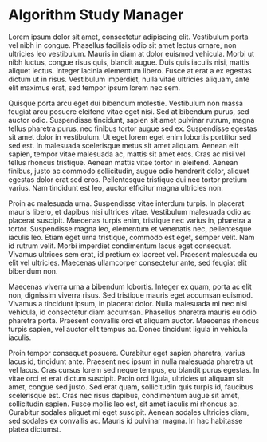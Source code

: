 # Algorithm Study Manager

Lorem ipsum dolor sit amet, consectetur adipiscing elit. Vestibulum porta vel nibh in congue. Phasellus facilisis odio sit amet lectus ornare, non ultricies leo vestibulum. Mauris in diam at dolor euismod vehicula. Morbi ut nibh luctus, congue risus quis, blandit augue. Duis quis iaculis nisi, mattis aliquet lectus. Integer lacinia elementum libero. Fusce at erat a ex egestas dictum ut in risus. Vestibulum imperdiet, nulla vitae ultricies aliquam, ante elit maximus erat, sed tempor ipsum lorem nec sem.

Quisque porta arcu eget dui bibendum molestie. Vestibulum non massa feugiat arcu posuere eleifend vitae eget nisi. Sed at bibendum purus, sed auctor odio. Suspendisse tincidunt, sapien sit amet pulvinar rutrum, magna tellus pharetra purus, nec finibus tortor augue sed ex. Suspendisse egestas sit amet dolor in vestibulum. Ut eget lorem eget enim lobortis porttitor sed sed est. In malesuada scelerisque metus sit amet aliquam. Aenean elit sapien, tempor vitae malesuada ac, mattis sit amet eros. Cras ac nisi vel tellus rhoncus tristique. Aenean mattis vitae tortor in eleifend. Aenean finibus, justo ac commodo sollicitudin, augue odio hendrerit dolor, aliquet egestas dolor erat sed eros. Pellentesque tristique dui nec tortor pretium varius. Nam tincidunt est leo, auctor efficitur magna ultricies non.

Proin ac malesuada urna. Suspendisse vitae interdum turpis. In placerat mauris libero, et dapibus nisi ultrices vitae. Vestibulum malesuada odio ac placerat suscipit. Maecenas turpis enim, tristique nec varius in, pharetra a tortor. Suspendisse magna leo, elementum et venenatis nec, pellentesque iaculis leo. Etiam eget urna tristique, commodo est eget, semper velit. Nam id rutrum velit. Morbi imperdiet condimentum lacus eget consequat. Vivamus ultrices sem erat, id pretium ex laoreet vel. Praesent malesuada eu elit vel ultricies. Maecenas ullamcorper consectetur ante, sed feugiat elit bibendum non.

Maecenas viverra urna a bibendum lobortis. Integer ex quam, porta ac elit non, dignissim viverra risus. Sed tristique mauris eget accumsan euismod. Vivamus a tincidunt ipsum, in placerat dolor. Nulla malesuada mi nec nisi vehicula, id consectetur diam accumsan. Phasellus pharetra mauris eu odio pharetra porta. Praesent convallis orci et aliquam auctor. Maecenas rhoncus turpis sapien, vel auctor elit tempus ac. Donec tincidunt ligula in vehicula iaculis.

Proin tempor consequat posuere. Curabitur eget sapien pharetra, varius lacus id, tincidunt ante. Praesent nec ipsum in nulla malesuada pharetra ut vel lacus. Cras cursus lorem sed neque tempus, eu blandit purus egestas. In vitae orci et erat dictum suscipit. Proin orci ligula, ultricies ut aliquam sit amet, congue sed justo. Sed erat quam, sollicitudin quis turpis id, faucibus scelerisque est. Cras nec risus dapibus, condimentum augue sit amet, sollicitudin sapien. Fusce mollis leo est, sit amet iaculis mi rhoncus ac. Curabitur sodales aliquet mi eget suscipit. Aenean sodales ultricies diam, sed sodales ex convallis ac. Mauris id pulvinar magna. In hac habitasse platea dictumst.
